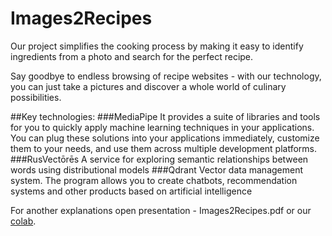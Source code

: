 # Images2Recipes

Our project simplifies the cooking process by making it
easy to identify ingredients from a photo and search for
the perfect recipe. 


Say goodbye to endless browsing of recipe websites -
with our technology, you can just take a pictures and
discover a whole world of culinary possibilities.

##Key technologies:
###MediaPipe
It provides a suite of libraries and tools for you to quickly
apply machine learning techniques in your applications. You
can plug these solutions into your applications immediately,
customize them to your needs, and use them across
multiple development platforms.
###RusVectōrēs
A service for exploring semantic relationships
between words using distributional models
###Qdrant
Vector data management system. The
program allows you to create chatbots,
recommendation systems and other products
based on artificial intelligence


For another explanations open presentation - Images2Recipes.pdf or our [colab](https://colab.research.google.com/drive/1qa0e1EYPlY4QE4xmb8_-rxxVNX2_DrQ8?usp=sharing).
